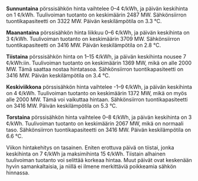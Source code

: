 **Sunnuntaina** pörssisähkön hinta vaihtelee 0–4 ¢/kWh, ja päivän keskihinta on 1 ¢/kWh. Tuulivoiman tuotanto on keskimäärin 2487 MW. Sähkönsiirron tuontikapasiteetti on 3322 MW. Päivän keskilämpötila on 3.3 °C.

**Maanantaina** pörssisähkön hinta liikkuu 0–6 ¢/kWh, ja päivän keskihinta on 3 ¢/kWh. Tuulivoiman tuotanto on keskimäärin 3709 MW. Sähkönsiirron tuontikapasiteetti on 3416 MW. Päivän keskilämpötila on 2.8 °C.

**Tiistaina** pörssisähkön hinta on 1–15 ¢/kWh, ja päivän keskihinta nousee 7 ¢/kWh:iin. Tuulivoiman tuotanto on keskimäärin 1369 MW, mikä on alle 2000 MW. Tämä saattaa nostaa hintatasoa. Sähkönsiirron tuontikapasiteetti on 3416 MW. Päivän keskilämpötila on 3.4 °C.

**Keskiviikkona** pörssisähkön hinta vaihtelee -1–9 ¢/kWh, ja päivän keskihinta on 4 ¢/kWh. Tuulivoiman tuotanto on keskimäärin 1372 MW, mikä on myös alle 2000 MW. Tämä voi vaikuttaa hintaan. Sähkönsiirron tuontikapasiteetti on 3416 MW. Päivän keskilämpötila on 5.3 °C.

**Torstaina** pörssisähkön hinta vaihtelee 0–8 ¢/kWh, ja päivän keskihinta on 3 ¢/kWh. Tuulivoiman tuotanto on keskimäärin 2067 MW, mikä on normaali taso. Sähkönsiirron tuontikapasiteetti on 3416 MW. Päivän keskilämpötila on 6.6 °C.

Viikon hintakehitys on tasainen. Eniten erottuva päivä on tiistai, jonka keskihinta on 7 ¢/kWh ja maksimihinta 15 ¢/kWh. Tiistain alhainen tuulivoiman tuotanto voi selittää korkeaa hintaa. Muut päivät ovat keskenään hyvin samankaltaisia, ja niillä ei ilmene merkittäviä poikkeamia sähkön hinnassa.